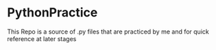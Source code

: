 # PythonPractice


This Repo is a source of .py files that are practiced by me and for quick reference at later stages
